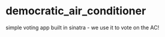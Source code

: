 democratic_air_conditioner
==========================

simple voting app built in sinatra - we use it to vote on the AC!
